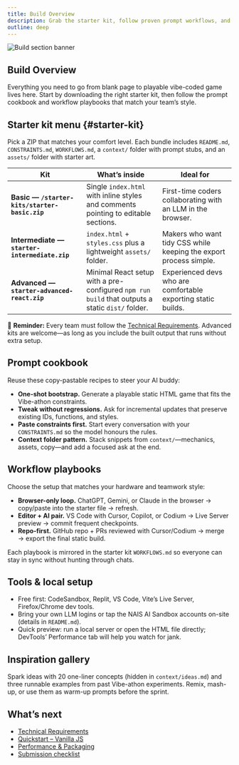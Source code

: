 ```yaml
---
title: Build Overview
description: Grab the starter kit, follow proven prompt workflows, and spin up your game in hours.
outline: deep
---
```


![Build section banner](/build-section-banner.webp)

## Build Overview

Everything you need to go from blank page to playable vibe-coded game lives here. Start by downloading the right starter kit, then follow the prompt cookbook and workflow playbooks that match your team’s style.

## Starter kit menu {#starter-kit}

Pick a ZIP that matches your comfort level. Each bundle includes `README.md`, `CONSTRAINTS.md`, `WORKFLOWS.md`, a `context/` folder with prompt stubs, and an `assets/` folder with starter art.

| Kit | What’s inside | Ideal for |
| --- | --- | --- |
| **Basic — `/starter-kits/starter-basic.zip`** | Single `index.html` with inline styles and comments pointing to editable sections. | First-time coders collaborating with an LLM in the browser. |
| **Intermediate — `starter-intermediate.zip`** | `index.html` + `styles.css` plus a lightweight `assets/` folder. | Makers who want tidy CSS while keeping the export process simple. |
| **Advanced — `starter-advanced-react.zip`** | Minimal React setup with a pre-configured `npm run build` that outputs a static `dist/` folder. | Experienced devs who are comfortable exporting static builds. |

📌 **Reminder:** Every team must follow the [Technical Requirements](/build/technical-requirements). Advanced kits are welcome—as long as you include the built output that runs without extra setup.

## Prompt cookbook

Reuse these copy-pastable recipes to steer your AI buddy:

- **One-shot bootstrap.** Generate a playable static HTML game that fits the Vibe-athon constraints.
- **Tweak without regressions.** Ask for incremental updates that preserve existing IDs, functions, and styles.
- **Paste constraints first.** Start every conversation with your `CONSTRAINTS.md` so the model honours the rules.
- **Context folder pattern.** Stack snippets from `context/`—mechanics, assets, copy—and add a focused ask at the end.

## Workflow playbooks

Choose the setup that matches your hardware and teamwork style:

- **Browser-only loop.** ChatGPT, Gemini, or Claude in the browser → copy/paste into the starter file → refresh.
- **Editor + AI pair.** VS Code with Cursor, Copilot, or Codium → Live Server preview → commit frequent checkpoints.
- **Repo-first.** GitHub repo + PRs reviewed with Cursor/Codium → merge → export the final static build.

Each playbook is mirrored in the starter kit `WORKFLOWS.md` so everyone can stay in sync without hunting through chats.

## Tools & local setup

- Free first: CodeSandbox, Replit, VS Code, Vite’s Live Server, Firefox/Chrome dev tools.
- Bring your own LLM logins or tap the NAIS AI Sandbox accounts on-site (details in `README.md`).
- Quick preview: run a local server or open the HTML file directly; DevTools’ Performance tab will help you watch for jank.

## Inspiration gallery

Spark ideas with 20 one-liner concepts (hidden in `context/ideas.md`) and three runnable examples from past Vibe-athon experiments. Remix, mash-up, or use them as warm-up prompts before the sprint.

## What’s next

- [Technical Requirements](/build/technical-requirements)
- [Quickstart – Vanilla JS](/build/quickstart-vanilla)
- [Performance & Packaging](/build/performance-offline)
- [Submission checklist](/ship/qa-checklist)
